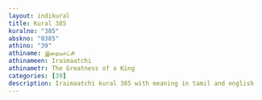 ```yaml
---
layout: indikural
title: Kural 385
kuralno: "385"
abskno: "0385"
athino: "39"
athiname: இறைமாட்சி
athinameen: Iraimaatchi
athinametr: The Greatness of a King
categories: [39]
description: Iraimaatchi kural 385 with meaning in tamil and english 
---
```


